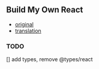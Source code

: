 ## Build My Own React

- [original](https://pomb.us/build-your-own-react/)
- [translation](https://www.notion.so/byzhang/Build-your-own-React-43b3bec3e45c47caa222a8962c9888a0)

### TODO

[] add types, remove @types/react